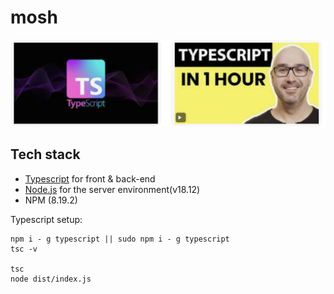 # mosh

<img src='images.png'/> 


## Tech stack

* [Typescript](https://www.typescriptlang.org) for front & back-end
* [Node.js](https://nodejs.org/en/) for the server environment(v18.12)
* NPM (8.19.2)


Typescript setup:

```
npm i - g typescript || sudo npm i - g typescript
tsc -v

tsc
node dist/index.js

```